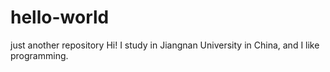 # hello-world
just another repository
Hi!  I study in Jiangnan University in China, and  I like programming.
